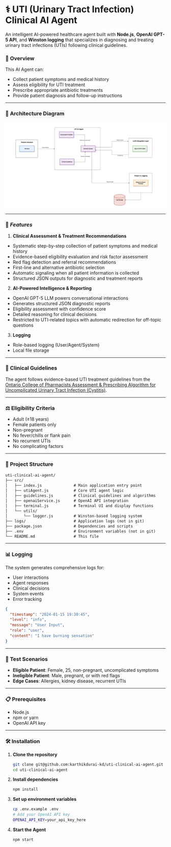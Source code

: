 # ⚕️ UTI (Urinary Tract Infection) Clinical AI Agent
An intelligent AI-powered healthcare agent built with **Node.js**, **OpenAI GPT-5 API**, and **Winston logging** that specializes in diagnosing and treating urinary tract infections (UTIs) following clinical guidelines. 

### 🎯 **Overview**

This AI Agent can:
- Collect patient symptoms and medical history
- Assess eligibility for UTI treatment
- Prescribe appropriate antibiotic treatments
- Provide patient diagnosis and follow-up instructions

---

### 📎 **Architecture Diagram**

<img width="870" alt="Architerure Diagram" src="assets/uti-agent-architecture.png" />

---

### 🚀 ***Features***

1. **Clinical Assessment & Treatment Recommendations**
- Systematic step-by-step collection of patient symptoms and medical history
- Evidence-based eligibility evaluation and risk factor assessment
- Red flag detection and referral recommendations
- First-line and alternative antibiotic selection
- Automatic signaling when all patient information is collected
- Structured JSON outputs for diagnostic and treatment reports

2. **AI-Powered Intelligence & Reporting**
- OpenAI GPT-5 LLM powers conversational interactions
- Generates structured JSON diagnostic reports
- Eligibility assessment with confidence score
- Detailed reasoning for clinical decisions
- Restricted to UTI-related topics with automatic redirection for off-topic questions

3. **Logging**
- Role-based logging (User/Agent/System)
- Local file storage

---

### 🏥 **Clinical Guidelines**

The agent follows evidence-based UTI treatment guidelines from the [Ontario College of Pharmacists Assessment & Prescribing Algorithm for Uncomplicated Urinary Tract Infection (Cystitis)](https://www.ocpinfo.com/wp-content/uploads/2022/12/assessment-prescribing-algorithm-urinary-tract-infection-english.pdf).

---

### ⚖️ **Eligibility Criteria**
- Adult (≥18 years)
- Female patients only
- Non-pregnant
- No fever/chills or flank pain
- No recurrent UTIs
- No complicating factors

---

### 📁 **Project Structure**

```
uti-clinical-ai-agent/
├── src/
│   ├── index.js              # Main application entry point
│   ├── utiAgent.js           # Core UTI agent logic
│   ├── guidelines.js         # Clinical guidelines and algorithms
│   ├── openaiService.js      # OpenAI API integration
│   ├── terminal.js           # Terminal UI and display functions
│   └── utils/
│       └── logger.js         # Winston-based logging system
├── logs/                     # Application logs (not in git)
├── package.json              # Dependencies and scripts
├── .env                      # Environment variables (not in git)
└── README.md                 # This file
```
---

### 📊 **Logging**

The system generates comprehensive logs for:
- User interactions
- Agent responses
- Clinical decisions
- System events
- Error tracking

```json
{
  "timestamp": "2024-01-15 19:30:45",
  "level": "info",
  "message": "User Input",
  "role": "user",
  "content": "I have burning sensation"
}
```

---

### 🔖 **Test Scenarios**
- **Eligible Patient**: Female, 25, non-pregnant, uncomplicated symptoms
- **Ineligible Patient**: Male, pregnant, or with red flags
- **Edge Cases**: Allergies, kidney disease, recurrent UTIs

---

### 📋 **Prerequisites**

- Node.js
- npm or yarn
- OpenAI API key

---

### 🛠️ **Installation**

1. **Clone the repository**
   ```bash
   git clone git@github.com:karthikdurai-kd/uti-clinical-ai-agent.git
   cd uti-clinical-ai-agent
   ```

2. **Install dependencies**
   ```bash
   npm install
   ```

3. **Set up environment variables**
   ```bash
   cp .env.example .env
   # Add your OpenAI API key
   OPENAI_API_KEY=your_api_key_here
   ```

4. **Start the Agent**
   ```bash
   npm start
   ```